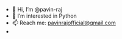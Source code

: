 - 👋 Hi, I’m @pavin-raj
- 👀 I’m interested in Python
- 📫 Reach me: pavinrajofficial@gmail.com
- <!-- - 🌱 I’m currently learning Angular -->
<!-- - 💞️ I’m looking to collaborate on ... -->


<!---
pavin-raj/pavin-raj is a ✨ special ✨ repository because its `README.md` (this file) appears on your GitHub profile.
You can click the Preview link to take a look at your changes.
--->
